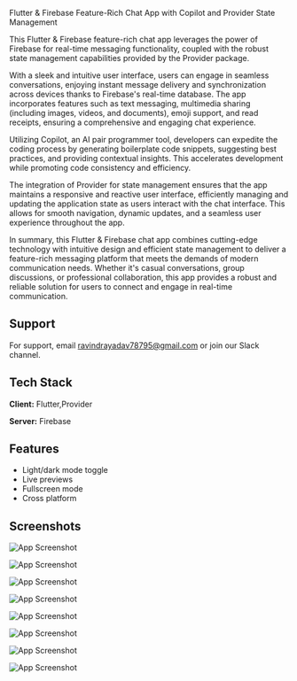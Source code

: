 
 Flutter & Firebase Feature-Rich Chat App with Copilot and Provider State Management

This Flutter & Firebase feature-rich chat app leverages the power of Firebase for real-time messaging functionality, coupled with the robust state management capabilities provided by the Provider package. 

With a sleek and intuitive user interface, users can engage in seamless conversations, enjoying instant message delivery and synchronization across devices thanks to Firebase's real-time database. The app incorporates features such as text messaging, multimedia sharing (including images, videos, and documents), emoji support, and read receipts, ensuring a comprehensive and engaging chat experience.

Utilizing Copilot, an AI pair programmer tool, developers can expedite the coding process by generating boilerplate code snippets, suggesting best practices, and providing contextual insights. This accelerates development while promoting code consistency and efficiency.

The integration of Provider for state management ensures that the app maintains a responsive and reactive user interface, efficiently managing and updating the application state as users interact with the chat interface. This allows for smooth navigation, dynamic updates, and a seamless user experience throughout the app.

In summary, this Flutter & Firebase chat app combines cutting-edge technology with intuitive design and efficient state management to deliver a feature-rich messaging platform that meets the demands of modern communication needs. Whether it's casual conversations, group discussions, or professional collaboration, this app provides a robust and reliable solution for users to connect and engage in real-time communication.


## Support

For support, email ravindrayadav78795@gmail.com or join our Slack channel.


## Tech Stack

**Client:** Flutter,Provider

**Server:** Firebase


## Features

- Light/dark mode toggle
- Live previews
- Fullscreen mode
- Cross platform


## Screenshots

![App Screenshot](https://blogger.googleusercontent.com/img/a/AVvXsEg2AolxC9PjFew12Bg9Qeii2O-79G4iehJkWRiiDzlFDRYvhQGK2HDSVNqBVy2o7kRc3nlsz5sfHYULdGB5GHx3f-tS8nL9JCiYmz-O9BmQEfVkuaH6NNnCH_aNKrzsSM-D9BTV91GHYIkimgSaB3c-3Qc7xrRGcHpXY_0ZBDuICxq5u2DTxjz0tsTgJe2z)

![App Screenshot](https://blogger.googleusercontent.com/img/a/AVvXsEitDIMi8DqOGFOKuwqlhLdlVrmFOcVbldWHj-M6OU2Xsiy_vEmmfpXtOZg7LWY01RKqiAZ-w8dpAq2RtDNLXGLVThHO5R7Nvq9-besDwv5jvrDHSTEaxdIauCW39j1HAMasPqkNbOz2j4A0J80FVZZg8SSXSFNTVe8JLbC-zXY8WG_0XQcGWlgw3uAeY7h8)

![App Screenshot](https://blogger.googleusercontent.com/img/a/AVvXsEgT1wKdT1c5yurKXLaVvSL-qkw8vBPMSyf_oHQ5wPXH7S0SepDwznHq3hEkg824W6HK7CgHuVKwm_rUtmVAoOoTJ28Py-MVwBZ1RfQiCBhNw6Hs72SAAZxw_Uh3v-DJ2z8piit_kyF7rMsAEw1zg8P9DmIZtQbYJqprkol3lVSRQR3xKI3GHdOndzKAn-dr)

![App Screenshot](https://blogger.googleusercontent.com/img/a/AVvXsEg71PEUojCSaD8ZuUx1bu70_O23AwY_zbyHA7BCaHyMhkiKHGeod5r83QMy_-13mWBeZyj_-5h0BkFGDS6fhAWnLc4gjfLvvxtpETvBGgfCs3kBV9jqzOW92bRLcTb4LzfuXtpNW-r17b6hdWvMtDTcGlgRVEXr-38Cp3JzR6hV8Hp2SDd4KoEOFNmWJOaL)

![App Screenshot](https://blogger.googleusercontent.com/img/a/AVvXsEjSp4NbKRmyikX6U9df7H7E7pcw9_lc2Xs_OEh3RPHBvWTHJaGW17dgHWiSTdzeW-9XDRs5qiV4PTOOQBDixF_wXCPQj99w8gIUSOfTCxQ11NbDuxZ1iNNkSVHROJtatRYT-3jI0QahyG5PtP_5hwvbQHd1kGzXtn7uwHK7RNjskR0vuhCDzqITeh3rqd4r)

![App Screenshot](https://blogger.googleusercontent.com/img/a/AVvXsEi61nOfY5JzPaY7nTUZFw-23kh8RddCzLMOwxjCdsngXM8ftB_6pRW2LJpmLiQurdSCYOAC0uSzzIFJTr7tFzsR7VWr-XntxHHl6W1BNvGmZ5MtgPcOnbdtGUZbBRgaafndvozyt93y7H4UuJxhDD0nYh5fipXsSR2PB7P0mWmsIpwda1qJifpENYJOoASz)

![App Screenshot](https://blogger.googleusercontent.com/img/a/AVvXsEhRVRo9Lohd-mRM25Yw_0AzR1SPpK5MQHik3D7r9Q-jpkkdSVagf3TaCMQ3FsOS5nZaKuWpgnYliOnnuj8rM580bKknjNIrtaIV1tRzoPbUDJ7u9uXTrOQkhYjOb5BCppnRmcHOcrwfIrIIWYlZSQUBjhfyjqw5uBv_34ndlHIqpyzci-J7m-lbxGqF_s-n)

![App Screenshot](https://blogger.googleusercontent.com/img/a/AVvXsEj-QczRC37FmPM7k_U2v5HLpIOwF5lvWfDnZzckzBwLHelmIW1PNSScvz9Qz-dhLDZ2tp6Nsb8ELjOIXIZzu3Z4NVwZBt5OTd_jkoigU6J_8om3BcIjrPE1v-fbkXmiangB_n8XKsw-t9j0R4REDdMxCvTNHAyCduiJ-q-pGqmxwi8mEzsORivGS-cGYLKM)

